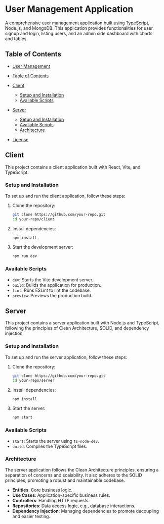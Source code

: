 

# User Management Application

A comprehensive user management application built using TypeScript, Node.js, and MongoDB. This application provides functionalities for user signup and login, listing users, and an admin side dashboard with charts and tables.


## Table of Contents

- [User Management](#project-title)
- [Table of Contents](#table-of-contents)
- [Client](#client)
  - [Setup and Installation](#setup-and-installation)
  - [Available Scripts](#available-scripts)
  
- [Server](#server)
  - [Setup and Installation](#setup-and-installation-1)
  - [Available Scripts](#available-scripts-1)
  - [Architecture](#architecture)
- [License](#license)

## Client

This project contains a client application built with React, Vite, and TypeScript.

### Setup and Installation

To set up and run the client application, follow these steps:

1. Clone the repository:
   ```sh
   git clone https://github.com/your-repo.git
   cd your-repo/client
   ```

2. Install dependencies:
   ```sh
   npm install
   ```

3. Start the development server:
   ```sh
   npm run dev
   ```

### Available Scripts

- `dev`: Starts the Vite development server.
- `build`: Builds the application for production.
- `lint`: Runs ESLint to lint the codebase.
- `preview`: Previews the production build.


## Server

This project contains a server application built with Node.js and TypeScript, following the principles of Clean Architecture, SOLID, and dependency injection.

### Setup and Installation

To set up and run the server application, follow these steps:

1. Clone the repository:
   ```sh
   git clone https://github.com/your-repo.git
   cd your-repo/server
   ```

2. Install dependencies:
   ```sh
   npm install
   ```

3. Start the server:
   ```sh
   npm start
   ```

### Available Scripts

- `start`: Starts the server using `ts-node-dev`.
- `build`: Compiles the TypeScript files.


### Architecture

The server application follows the Clean Architecture principles, ensuring a separation of concerns and scalability. It also adheres to the SOLID principles, promoting a robust and maintainable codebase.

- **Entities**: Core business logic.
- **Use Cases**: Application-specific business rules.
- **Controllers**: Handling HTTP requests.
- **Repositories**: Data access logic, e.g., database interactions.
- **Dependency Injection**: Managing dependencies to promote decoupling and easier testing.


